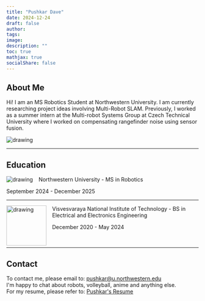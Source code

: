 ```yaml
---
title: "Pushkar Dave"
date: 2024-12-24
draft: false
author: 
tags:
image: 
description: ""
toc: true
mathjax: true
socialShare: false
---
```

## About Me


<aside class="aboutImg">
    <div class="aboutImg-content">
        <p align="left">
            Hi! I am an MS Robotics Student at Northwestern University. I am currently researching project ideas involving Multi-Robot SLAM. Previously, I worked as a summer intern at the Multi-robot Systems Group at Czech Technical University where I worked on compensating rangefinder noise using sensor fusion.
        </p>
    <img src="/images/misc/web-temp.jpg" alt="drawing" />
    </div>
</aside>

---

## Education
<img align="left" src="/images/misc/nu.jpeg" alt="drawing" width="" style="margin-right: 15px;"/>

Northwestern University - MS in Robotics

September 2024 - December 2025

---

<img align="left" src="/images/misc/vnit-logo.jpeg" alt="drawing" width="105" style="margin-right: 15px;"/>

Visvesvaraya National Institute of Technology - BS in Electrical and Electronics Engineering

December 2020 - May 2024

<br>

---

## Contact

To contact me, please email to:
pushkar@u.northwestern.edu \
I'm happy to chat about robots, volleyball, anime and anything else.\
For my resume, please refer to: [Pushkar's Resume](https://pushkardave.com/resume)
 